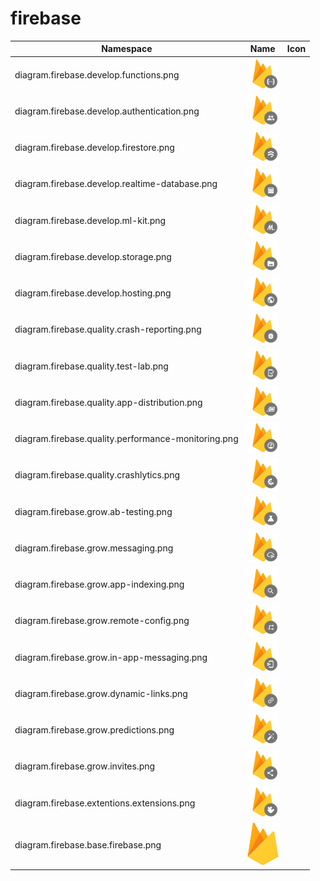 # firebase

Namespace | Name | Icon
--|--|--
diagram.firebase.develop.functions.png|<img src="../resources/firebase/develop/functions.png" width="50px" />
diagram.firebase.develop.authentication.png|<img src="../resources/firebase/develop/authentication.png" width="50px" />
diagram.firebase.develop.firestore.png|<img src="../resources/firebase/develop/firestore.png" width="50px" />
diagram.firebase.develop.realtime-database.png|<img src="../resources/firebase/develop/realtime-database.png" width="50px" />
diagram.firebase.develop.ml-kit.png|<img src="../resources/firebase/develop/ml-kit.png" width="50px" />
diagram.firebase.develop.storage.png|<img src="../resources/firebase/develop/storage.png" width="50px" />
diagram.firebase.develop.hosting.png|<img src="../resources/firebase/develop/hosting.png" width="50px" />
diagram.firebase.quality.crash-reporting.png|<img src="../resources/firebase/quality/crash-reporting.png" width="50px" />
diagram.firebase.quality.test-lab.png|<img src="../resources/firebase/quality/test-lab.png" width="50px" />
diagram.firebase.quality.app-distribution.png|<img src="../resources/firebase/quality/app-distribution.png" width="50px" />
diagram.firebase.quality.performance-monitoring.png|<img src="../resources/firebase/quality/performance-monitoring.png" width="50px" />
diagram.firebase.quality.crashlytics.png|<img src="../resources/firebase/quality/crashlytics.png" width="50px" />
diagram.firebase.grow.ab-testing.png|<img src="../resources/firebase/grow/ab-testing.png" width="50px" />
diagram.firebase.grow.messaging.png|<img src="../resources/firebase/grow/messaging.png" width="50px" />
diagram.firebase.grow.app-indexing.png|<img src="../resources/firebase/grow/app-indexing.png" width="50px" />
diagram.firebase.grow.remote-config.png|<img src="../resources/firebase/grow/remote-config.png" width="50px" />
diagram.firebase.grow.in-app-messaging.png|<img src="../resources/firebase/grow/in-app-messaging.png" width="50px" />
diagram.firebase.grow.dynamic-links.png|<img src="../resources/firebase/grow/dynamic-links.png" width="50px" />
diagram.firebase.grow.predictions.png|<img src="../resources/firebase/grow/predictions.png" width="50px" />
diagram.firebase.grow.invites.png|<img src="../resources/firebase/grow/invites.png" width="50px" />
diagram.firebase.extentions.extensions.png|<img src="../resources/firebase/extentions/extensions.png" width="50px" />
diagram.firebase.base.firebase.png|<img src="../resources/firebase/base/firebase.png" width="50px" />
